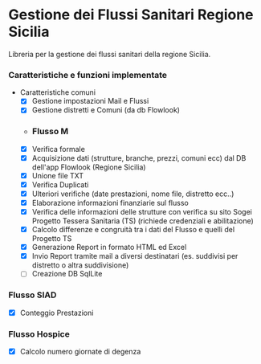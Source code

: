 # Gestione dei Flussi Sanitari Regione Sicilia

 Libreria per la gestione dei flussi sanitari della regione Sicilia.


### Caratteristiche e funzioni implementate
- Caratteristiche comuni
  - [x] Gestione impostazioni Mail e Flussi
  - [x] Gestione distretti e Comuni (da db Flowlook)
  - ### Flusso M
  - [x] Verifica formale
  - [x] Acquisizione dati (strutture, branche, prezzi, comuni ecc) dal DB dell'app Flowlook (Regione Sicilia)
  - [x] Unione file TXT
  - [x] Verifica Duplicati
  - [x] Ulteriori verifiche (date prestazioni, nome file, distretto ecc..)
  - [x] Elaborazione informazioni finanziarie sul flusso
  - [x] Verifica delle informazioni delle strutture con verifica su sito Sogei Progetto Tessera Sanitaria (TS) (richiede credenziali e abilitazione)
  - [x] Calcolo differenze e congruità tra i dati del Flusso e quelli del Progetto TS
  - [x] Generazione Report in formato HTML ed Excel
  - [x] Invio Report tramite mail a diversi destinatari (es. suddivisi per distretto o altra suddivisione)
  - [ ] Creazione DB SqlLite
### Flusso SIAD
  - [x] Conteggio Prestazioni
### Flusso Hospice
  - [x] Calcolo numero giornate di degenza